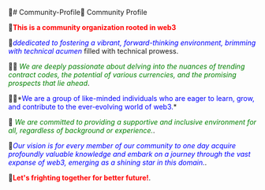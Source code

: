 🌈# Community-Profile🌈
Community Profile

🧙**<font color='red'>This is a community organization rooted in web3</font>**

🍿*<font color='blue'>ddedicated to fostering a vibrant, forward-thinking environment, brimming with technical acumen</font>* filled with technical prowess.

👩‍💻*<font color='green'> We are deeply passionate about delving into the nuances of trending contract codes, the potential of various currencies, and the promising prospects that lie ahead</font>*.

🙋‍♀️*<font color='blue'>We are a group of like-minded individuals who are eager to learn, grow, and contribute to the ever-evolving world of web3.</font>*

🍿*<font color='green'> We are committed to providing a supportive and inclusive environment for all, regardless of background or experience.</font>*.

🍿*<font color='blue'>Our vision is for every member of our community to one day acquire profoundly valuable knowledge and embark on a journey through the vast expanse of web3, emerging as a shining star in this domain.</font>*.

🌈**<font color='red'>Let's frighting together for better future!</font>**.
<!--

**Here are some ideas to get you started:**

🙋‍♀️ A short introduction - what is your organization all about?
🌈 Contribution guidelines - how can the community get involved?
👩‍💻 Useful resources - where can the community find your docs? Is there anything else the community should know?
🍿 Fun facts - what does your team eat for breakfast?
🧙 Remember, you can do mighty things with the power of [Markdown](https://docs.github.com/github/writing-on-github/getting-started-with-writing-and-formatting-on-github/basic-writing-and-formatting-syntax)
-->
